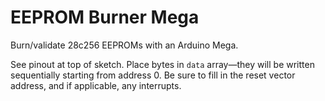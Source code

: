 # EEPROM Burner Mega

Burn/validate 28c256 EEPROMs with an Arduino Mega.

See pinout at top of sketch.  Place bytes in `data` array—they will be written sequentially starting from address 0.  Be sure to fill in the reset vector address, and if applicable, any interrupts.

